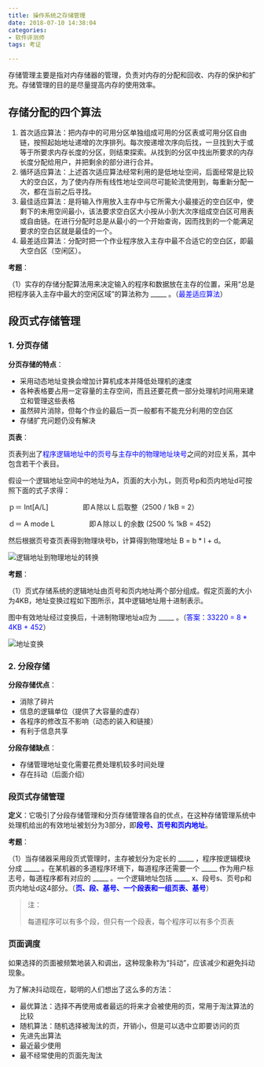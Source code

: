 ```yaml
---
title: 操作系统之存储管理
date: 2018-07-10 14:38:04
categories: 
- 软件评测师
tags: 考证

---
```


存储管理主要是指对内存储器的管理，负责对内存的分配和回收、内存的保护和扩充。存储管理的目的是尽量提高内存的使用效率。

## 存储分配的四个算法

1. 首次适应算法：把内存中的可用分区单独组成可用的分区表或可用分区自由链，按照起始地址递增的次序排列。每次按递增次序向后找，一旦找到大于或等于所要求内存长度的分区，则结束探索。从找到的分区中找出所要求的内存长度分配给用户，并把剩余的部分进行合并。
2. 循环适应算法：上述首次适应算法经常利用的是低地址空间，后面经常是比较大的空白区，为了使内存所有线性地址空间尽可能轮流使用到，每重新分配一次，都在当前之后寻找。
3. 最佳适应算法：是将输入作用放入主存中与它所需大小最接近的空白区中，使剩下的未用空间最小，该法要求空白区大小按从小到大次序组成空白区可用表或自由链。在进行分配时总是从最小的一个开始查询，因而找到的一个能满足要求的空白区就是最佳的一个。
4. 最差适应算法：分配时把一个作业程序放入主存中最不合适它的空白区，即最大空白区（空闲区）。

**考题**：

（1）实存的存储分配算法用来决定输入的程序和数据放在主存的位置，采用“总是把程序装入主存中最大的空闲区域”的算法称为 \_\_\_\_\_ 。（<font color=blue>最差适应算法</font>）

## 段页式存储管理

### 1. 分页存储
**分页存储的特点**：

* 采用动态地址变换会增加计算机成本并降低处理机的速度
* 各种表格要占用一定容量的主存空间，而且还要花费一部分处理机时间用来建立和管理这些表格
* 虽然碎片消除，但每个作业的最后一页一般都有不能充分利用的空白区
* 存储扩充问题仍没有解决

**页表**：

页表列出了<font color=blue>程序逻辑地址中的页号</font>与<font color=blue>主存中的物理地址块号</font>之间的对应关系，其中包含若干个表目。

假设一个逻辑地址空间中的地址为A，页面的大小为L，则页号p和页内地址d可按照下面的式子求得：

ｐ＝ Int[A/L]　　　　　即Ａ除以Ｌ后取整（2500 / 1kB = 2）

ｄ＝ A mode L　　　　　即Ａ除以Ｌ的余数 (2500 % 1kB = 452)

然后根据页号查页表得到物理块号b，计算得到物理地址 B = b * l + d。

![逻辑地址到物理地址的转换](https://blogres.yuti.site/address.jpg)

**考题**：

（1）页式存储系统的逻辑地址由页号和页内地址两个部分组成。假定页面的大小为4KB，地址变换过程如下图所示，其中逻辑地址用十进制表示。

图中有效地址经过变换后，十进制物理地址a应为 \_\_\_\_\_ 。（<font color=blue>答案：33220 = 8 * 4KB + 452</font>）

![地址变换](https://blogres.yuti.site/A.jpg)

### 2. 分段存储

**分段存储优点**：

* 消除了碎片
* 信息的逻辑单位（提供了大容量的虚存）
* 各程序的修改互不影响（动态的装入和链接）
* 有利于信息共享

**分段存储缺点**：
* 存储管理地址变化需要花费处理机较多时间处理
* 存在抖动（后面介绍）


### 段页式存储管理

**定义**：它吸引了分段存储管理和分页存储管理各自的优点，在这种存储管理系统中处理机给出的有效地址被划分为3部分，即<font color=blue>**段号、页号和页内地址**</font>。

**考题**：

（1）当存储器采用段页式管理时，主存被划分为定长的 \_\_\_\_\_ ，程序按逻辑模块分成 \_\_\_\_\_ 。在某机器的多道程序环境下，每道程序还需要一个 \_\_\_\_\_ 作为用户标志号，每道程序都有对应的 \_\_\_\_\_ 。一个逻辑地址包括 \_\_\_\_\_ x、段号s、页号p和页内地址d这4部分。（<font color=blue>**页、段、基号、一个段表和一组页表、基号**</font>）

> 注：
> 
> 每道程序可以有多个段，但只有一个段表，每个程序可以有多个页表


### 页面调度

如果选择的页面被频繁地装入和调出，这种现象称为“抖动”，应该减少和避免抖动现象。

为了解决抖动现在，聪明的人们想出了这么多的方法：

* 最优算法：选择不再使用或者最远的将来才会被使用的页，常用于淘汰算法的比较
* 随机算法：随机选择被淘汰的页，开销小，但是可以选中立即要访问的页
* 先进先出算法
* 最近最少使用
* 最不经常使用的页面先淘汰 



